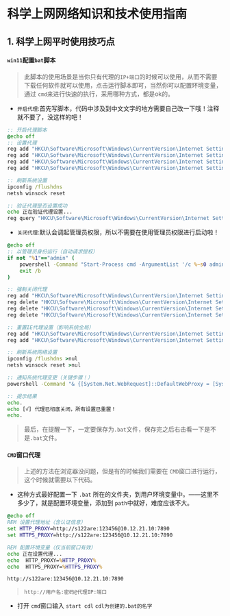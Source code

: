 # 科学上网网络知识和技术使用指南

## 1. 科学上网平时使用技巧点

<!-- tabs:start -->

#### **`win11`配置`bat`脚本**

> 此脚本的使用场景是当你只有代理的`IP+端口`的时候可以使用，从而不需要下载任何软件就可以使用，点击运行脚本即可，当然你可以配置环境变量，通过 `cmd`来进行快速的执行，采用哪种方式，都是ok的。

+ `开启代理`:首先写脚本，代码中涉及到中文文字的地方需要自己改一下哦！注释就不要了，没这样的吧！

```bat
:: 开启代理脚本
@echo off
:: 设置代理
reg add "HKCU\Software\Microsoft\Windows\CurrentVersion\Internet Settings" /v ProxyEnable /t REG_DWORD /d 1 /f
reg add "HKCU\Software\Microsoft\Windows\CurrentVersion\Internet Settings" /v ProxyServer /t REG_SZ /d "你的ip:端口" /f
reg add "HKCU\Software\Microsoft\Windows\CurrentVersion\Internet Settings" /v ProxyUser /t REG_SZ /d "用户名" /f
reg add "HKCU\Software\Microsoft\Windows\CurrentVersion\Internet Settings" /v ProxyPass /t REG_SZ /d "密码" /f

:: 刷新系统设置
ipconfig /flushdns
netsh winsock reset

:: 验证代理是否设置成功
echo 正在验证代理设置...
reg query "HKCU\Software\Microsoft\Windows\CurrentVersion\Internet Settings" /v ProxyServer
```

+ `关闭代理`:默认会调起管理员权限，所以不需要在使用管理员权限进行启动啦！

```bat
@echo off
:: 以管理员身份运行（自动请求提权）
if not "%1"=="admin" (
    powershell -Command "Start-Process cmd -ArgumentList '/c %~s0 admin' -Verb RunAs"
    exit /b
)

:: 强制关闭代理
reg add "HKCU\Software\Microsoft\Windows\CurrentVersion\Internet Settings" /v ProxyEnable /t REG_DWORD /d 0 /f
reg delete "HKCU\Software\Microsoft\Windows\CurrentVersion\Internet Settings" /v ProxyServer /f 2>nul
reg delete "HKCU\Software\Microsoft\Windows\CurrentVersion\Internet Settings" /v ProxyUser /f 2>nul
reg delete "HKCU\Software\Microsoft\Windows\CurrentVersion\Internet Settings" /v ProxyPass /f 2>nul

:: 重置IE代理设置（影响系统全局）
reg add "HKCU\Software\Microsoft\Windows\CurrentVersion\Internet Settings" /v ProxyOverride /t REG_SZ /d "<local>" /f
reg add "HKCU\Software\Microsoft\Windows\CurrentVersion\Internet Settings" /v AutoConfigURL /t REG_SZ /d "" /f

:: 刷新系统网络设置
ipconfig /flushdns >nul
netsh winsock reset >nul

:: 通知系统代理变更（关键步骤！）
powershell -Command "& {[System.Net.WebRequest]::DefaultWebProxy = [System.Net.WebRequest]::GetSystemWebProxy()}"

:: 提示结果
echo.
echo [√] 代理已彻底关闭，所有设置已重置！
echo.
```

> 最后，在提醒一下，一定要保存为`.bat`文件，保存完之后右击看一下是不是`.bat`文件。

#### **`CMD`窗口代理**

> 上述的方法在浏览器没问题，但是有的时候我们需要在 `CMD`窗口进行运行，这个时候就需要以下代码。

+ 这种方式最好配置一下 `.bat` 所在的文件夹，到用户环境变量中。——这里不多少了，就是配置环境变量，添加到 `path`中就好，难度应该不大。

```bat
@echo off
REM 设置代理地址（含认证信息）
set HTTP_PROXY=http://s122are:123456@10.12.21.10:7890
set HTTPS_PROXY=http://s122are:123456@10.12.21.10:7890

REM 配置环境变量（仅当前窗口有效）
echo 正在设置代理...
echo  HTTP_PROXY=%HTTP_PROXY%
echo  HTTPS_PROXY=%HTTPS_PROXY%

```

`http://s122are:123456@10.12.21.10:7890`

> `http://用户名:密码@代理IP:端口`

+ 打开 `cmd`窗口输入 `start cdl`   `cdl为创建的.bat的名字`

<!-- tabs:end -->
